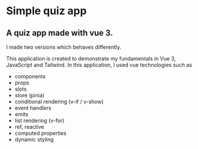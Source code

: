 # Simple quiz app

## A quiz app made with vue 3.
I made two versions which behaves differently. 

This application is created to demonstrate my fundamentals in Vue 3, JavaScript and Tailwind. 
In this application, I used vue technologies such as
- components
- props
- slots
- store (pinia)
- conditional rendering (v-if / v-show)
- event handlers
- emits
- list rendering (v-for)
- ref, reactive
- computed properties
- dynamic styling 
